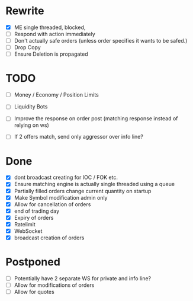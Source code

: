 # Rewrite
- [x] ME single threaded, blocked,
- [ ] Respond with action immediately
- [ ] Don't actually safe orders (unless order specifies it wants to be safed.)
- [ ] Drop Copy
- [ ] Ensure Deletion is propagated

# TODO
- [ ] Money / Economy / Position Limits
- [ ] Liquidity Bots
- [ ] Improve the response on order post (matching response instead of relying on ws)
- [ ] If 2 offers match, send only aggressor over info line?


# Done
- [x] dont broadcast creating for IOC / FOK etc. 
- [x] Ensure matching engine is actually single threaded using a queue
- [x] Partially filled orders change current quantity on startup
- [x] Make Symbol modification admin only
- [x] Allow for cancellation of orders
- [x] end of trading day
- [x] Expiry of orders
- [x] Ratelimit
- [x] WebSocket
- [x] broadcast creation of orders

# Postponed
- [ ] Potentially have 2 separate WS for private and info line?
- [ ] Allow for modifications of orders
- [ ] Allow for quotes
